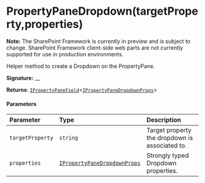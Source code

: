 # PropertyPaneDropdown(targetProperty,properties)
**Note:** The SharePoint Framework is currently in preview and is subject to change. SharePoint Framework client-side web parts are not currently supported for use in production environments.



Helper method to create a Dropdown on the PropertyPane.

**Signature:** __

**Returns**: [`IPropertyPaneField`](../../sp-webpart-base/interface/ipropertypanefield.md)<[`IPropertyPaneDropdownProps`](../../sp-webpart-base/interface/ipropertypanedropdownprops.md)>





#### Parameters


| Parameter	   | Type    | Description |
|:-------------|:---------------|:------------|
| `targetProperty`    | `string` | Target property the dropdown is associated to. |
| `properties`    | [`IPropertyPaneDropdownProps`](../../sp-webpart-base/interface/ipropertypanedropdownprops.md) | Strongly typed Dropdown properties. |


